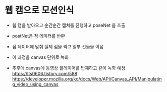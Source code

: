 # 웹 캠으로 모션인식

- 웹 캠을 받아오고 순간순간 캡쳐를 진행하고 poseNet 을 호출
- postNet은 점 데이터를 반환
- 점 데이터에 맞춰 실제 점을 찍고 일부 선들을 이음
- 이 과정을 canvas 단위로 녹화

- 추후에 canvas에 동영상 플레이어를 탑재하고 같이 녹화 예정
  https://lts0606.tistory.com/588
  https://developer.mozilla.org/ko/docs/Web/API/Canvas_API/Manipulating_video_using_canvas
